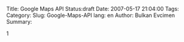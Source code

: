 Title: Google Maps API
Status:draft
Date: 2007-05-17 21:04:00
Tags: 
Category: 
Slug: Google-Maps-API
lang: en
Author: Bulkan Evcimen
Summary: 

1